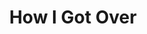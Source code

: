---
image: media/images/cover-art/howigotover_coverart.jpg
title: How I Got Over
subject: Civil Rights Movement 
description: Image of Vinyl for How I Got Over / Just As I Am by Mahalia Jackson
creator: Mahalia Jackson
publisher: Apollo Records
contributor: 
year: 1951
type: Funk/Soul
format: Vinyl 10"
identifier: 
source: Image from https://www.discogs.com/Mahalia-Jackson-How-I-Got-Over-Just-As-I-Am/release/6809649
language: English 
relation: 
coverage: 
rights: Apollo Records
index: 6
---